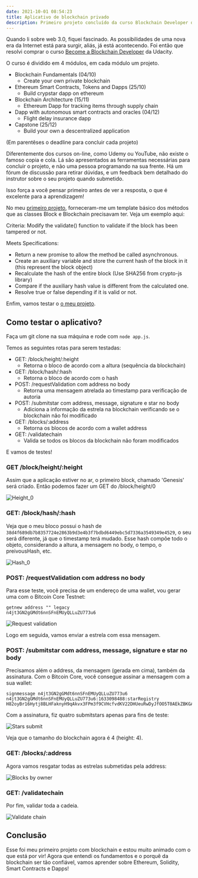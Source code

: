 ```yaml
---
date: 2021-10-01 08:54:23
title: Aplicativo de blockchain privado
description: Primeiro projeto concluído da curso Blockchain Developer da Udacity.
---
```


Quando li sobre web 3.0, fiquei fascinado. As possibilidades de uma nova era da Internet está para surgir, aliás, já está acontecendo. Foi então que resolvi comprar o curso [Become a Blockchain Developer](https://www.udacity.com/course/blockchain-developer-nanodegree--nd1309) da Udacity.

O curso é dividido em 4 módulos, em cada módulo um projeto.

<div class="__code">

- Blockchain Fundamentals (04/10)
  - Create your own private blockchain
- Ethereum Smart Contracts, Tokens and Dapps (25/10)
  - Build crypstar dapp on ethereum
- Blockchain Architecture (15/11)
  - Ethereum Dapp for tracking items through supply chain
- Dapp with autonomous smart contracts and oracles (04/12)
  - Flight delay insurance dapp
- Capstone (25/12)
  - Build your own a descentralized application
  </div>

(Em parentêses o deadline para concluir cada projeto)

Diferentemente dos cursos on-line, como Udemy ou YouTube, não existe o famoso copia e cola. Lá são apresentados as ferramentas necessárias para concluir o projeto, e não uma pessoa programando na sua frente. Há um fórum de discussão para retirar dúvidas, e um feedback bem detalhado do instrutor sobre o seu projeto quando submetido.

Isso força a você pensar primeiro antes de ver a resposta, o que é excelente para a aprendizagem!

No meu [primeiro projeto](https://github.com/ddfonseca/udacity-private-blockchain-project), forneceram-me um template básico dos métodos que as classes Block e Blockchain precisavam ter. Veja um exemplo aqui:

<div class="__code">
Criteria: Modify the validate() function to validate
if the block has been tampered or not.

Meets Specifications:

- Return a new promise to allow the method be called asynchronous.
- Create an auxiliary variable and store the current hash of the block
  in it (this represent the block object)
- Recalculate the hash of the entire block (Use SHA256 from crypto-js library)
- Compare if the auxiliary hash value is different from the calculated one.
- Resolve true or false depending if it is valid or not.
</div>

Enfim, vamos testar o [o meu projeto](https://github.com/ddfonseca/udacity-private-blockchain-project).

## Como testar o aplicativo?

Faça um git clone na sua máquina e rode com `node app.js`.

Temos as seguintes rotas para serem testadas:

<div class="__code">

- GET: /block/height/:height
  - Retorna o bloco de acordo com a altura (sequência da blockchain)
- GET: /block/hash/:hash
  - Retorna o bloco de acordo com o hash
- POST: /requestValidation com address no body
  - Retorna uma mensagem atrelada ao timestamp para verificação de autoria
- POST: /submitstar com address, message, signature e star no body
  - Adiciona a informação da estrela na blockchain verificando se o blockchain não foi modificado
- GET: /blocks/:address
  - Retorna os blocos de acordo com a wallet address
- GET: /validatechain
  - Valida se todos os blocos da blockchain não foram modificados

</div>

E vamos de testes!

### GET /block/height/:height

Assim que a aplicação estiver no ar, o primeiro block, chamado 'Genesis' será criado.
Então podemos fazer um GET do /block/height/0

![Height_0](/assets/img/height_0.png)

### GET: /block/hash/:hash

Veja que o meu bloco possui o hash de `38d4f689db7b8357724e2863b9d3e4b3f7bdbd6449ebc5d7336a3549349e4529`,
o seu será diferente, já que o timestamp terá mudado. Esse hash compõe todo o objeto, considerando a altura,
a mensagem no body, o tempo, o preivousHash, etc.

![Hash_0](/assets/img/hash_0.png)

### POST: /requestValidation com address no body

Para esse teste, você precisa de um endereço de uma wallet, vou gerar uma com o Bitcoin Core Testnet:

```
getnew address "" legacy
n4jt3GN2gGMdt6nnSFnEMUyQLLuZU773u6
```

![Request validation](/assets/img/request_validation.png)

Logo em seguida, vamos enviar a estrela com essa mensagem.

### POST: /submitstar com address, message, signature e star no body

Precisamos além o address, da mensagem (gerada em cima), também da assinatura. Com o Bitcoin Core, você consegue assinar a mensagem com a sua wallet:

```
signmessage n4jt3GN2gGMdt6nnSFnEMUyQLLuZU773u6 n4jt3GN2gGMdt6nnSFnEMUyQLLuZU773u6:1633098488:starRegistry￼
H82oyBr16Hytj8BLHFaknyH9qAkvx3FPm3f9CVHcfvdKV22DHUeuRwDyJfOO5T0AEkZBKGAOev4FZ2Sh0M5St4U=

```

Com a assinatura, fiz quatro submitstars apenas para fins de teste:

![Stars submit](/assets/img/submit_stars.png)

Veja que o tamanho do blockchain agora é 4 (height: 4).

### GET: /blocks/:address

Agora vamos resgatar todas as estrelas submetidas pela address:

![Blocks by owner](/assets/img/json_blocks.png)

### GET: /validatechain

Por fim, validar toda a cadeia.

![Validate chain](/assets/img/validatechain.png)

## Conclusão

Esse foi meu primeiro projeto com blockchain e estou muito animado com o que está por vir! Agora que entendi os fundamentos e o porquê da blockchain ser tão confiável, vamos aprender sobre Ethereum, Solidity, Smart Contracts e Dapps!
